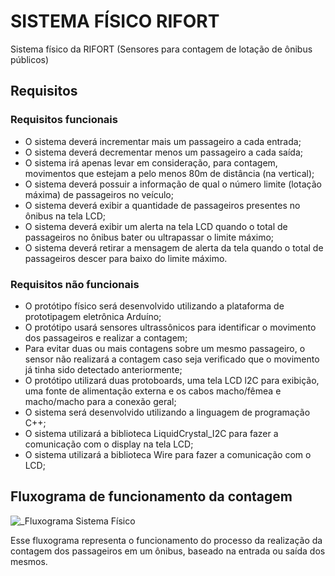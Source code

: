 # SISTEMA FÍSICO RIFORT
Sistema físico da RIFORT (Sensores para contagem de lotação de ônibus públicos)

## Requisitos 

### Requisitos funcionais

  * O sistema deverá incrementar mais um passageiro a cada entrada;
  * O sistema deverá decrementar menos um passageiro a cada saída;
  * O sistema irá apenas levar em consideração, para contagem, movimentos que estejam a pelo menos 80m de distância (na vertical);
  * O sistema deverá possuir a informação de qual o número limite (lotação máxima) de passageiros no veículo;
  * O sistema deverá exibir a quantidade de passageiros presentes no ônibus na tela LCD;
  * O sistema deverá exibir um alerta na tela LCD quando o total de passageiros no ônibus bater ou ultrapassar o limite máximo;
  * O sistema deverá retirar a mensagem de alerta da tela quando o total de passageiros descer para baixo do limite máximo.

### Requisitos não funcionais

  * O protótipo físico será desenvolvido utilizando a plataforma de prototipagem eletrônica Arduíno;
  * O protótipo usará sensores ultrassônicos para identificar o movimento dos passageiros e realizar a contagem;
  * Para evitar duas ou mais contagens sobre um mesmo passageiro, o sensor não realizará a contagem caso seja verificado que o movimento já tinha sido detectado anteriormente;
  * O protótipo utilizará duas protoboards, uma tela LCD l2C para exibição, uma fonte de alimentação externa e os cabos macho/fêmea e macho/macho para a conexão geral;
  * O sistema será desenvolvido utilizando a linguagem de programação C++;
  * O sistema utilizará a biblioteca LiquidCrystal_I2C para fazer a comunicação com o display na tela LCD;
  * O sistema utilizará a biblioteca Wire para fazer a comunicação com o LCD;

## Fluxograma de funcionamento da contagem

![_Fluxograma Sistema Físico](https://github.com/RafaelDuarteF/rifort-sistema-fisico/assets/103393497/f50e54e8-94ed-40d9-8b16-3c9938502778)

Esse fluxograma representa o funcionamento do processo da realização da contagem dos passageiros em um ônibus, baseado na entrada ou saída dos mesmos.

